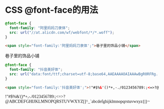 # CSS @font-face的用法

```css
@font-face {
  font-family: "阿里妈妈刀隶体";
  src: url("//at.alicdn.com/wf/webfont/*/*.woff");
}
```

```html
<span style="font-family:'阿里妈妈刀隶体';">巷子里的饰品小铺</span>
```

<span style="font-family:'阿里妈妈刀隶体';">巷子里的饰品小铺</span>

```css
@font-face {
  font-family: "抖音美好体";
  src: url("data:font/ttf;charset=utf-8;base64,AAEAAAAOAIAAAwBgR0RFRg...");
}
```

```html
<span style="font-family:'抖音美好体';">!"#$%&'()*+,-./0123456789:;<=>?@ABCDEFGHIJKLMNOPQRSTUVWXYZ[\]^_`abcdefghijklmnopqrstuvwxyz{|}~</span>
```

<span style="font-family:'抖音美好体';">!"#$%&'()*+,-./0123456789:;<=>?@ABCDEFGHIJKLMNOPQRSTUVWXYZ[\]^_`abcdefghijklmnopqrstuvwxyz{|}~</span>
